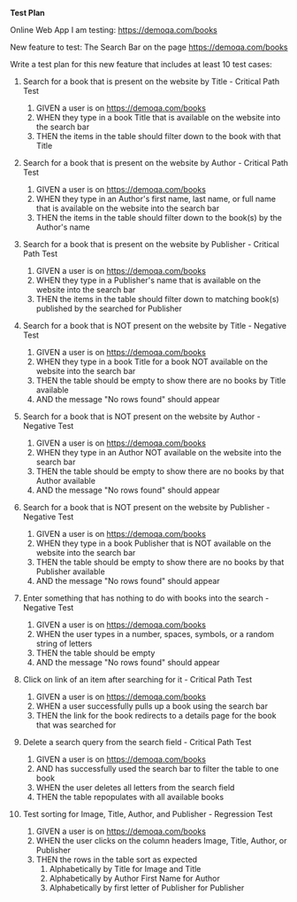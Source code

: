 **Test Plan**

Online Web App I am testing: https://demoqa.com/books

New feature to test: The Search Bar on the page https://demoqa.com/books

Write a test plan for this new feature that includes at least 10 test cases:

1. Search for a book that is present on the website by Title - Critical Path Test
   1. GIVEN a user is on https://demoqa.com/books
   2. WHEN they type in a book Title that is available on the website into the search bar
   3. THEN the items in the table should filter down to the book with that Title 


2. Search for a book that is present on the website by Author - Critical Path Test
   1. GIVEN a user is on https://demoqa.com/books
   2. WHEN they type in an Author's first name, last name, or full name that is available on the website into the search bar
   3. THEN the items in the table should filter down to the book(s) by the Author's name


3. Search for a book that is present on the website by Publisher - Critical Path Test
   1. GIVEN a user is on https://demoqa.com/books
   2. WHEN they type in a Publisher's name that is available on the website into the search bar
   3. THEN the items in the table should filter down to matching book(s) published by the searched for Publisher


4. Search for a book that is NOT present on the website by Title - Negative Test
   1. GIVEN a user is on https://demoqa.com/books
   2. WHEN they type in a book Title for a book NOT available on the website into the search bar
   3. THEN the table should be empty to show there are no books by Title available
   4. AND the message "No rows found" should appear


5. Search for a book that is NOT present on the website by Author - Negative Test
   1. GIVEN a user is on https://demoqa.com/books
   2. WHEN they type in an Author NOT available on the website into the search bar
   3. THEN the table should be empty to show there are no books by that Author available
   4. AND the message "No rows found" should appear


6. Search for a book that is NOT present on the website by Publisher - Negative Test
   1. GIVEN a user is on https://demoqa.com/books
   2. WHEN they type in a book Publisher that is NOT available on the website into the search bar
   3. THEN the table should be empty to show there are no books by that Publisher available
   4. AND the message "No rows found" should appear

7. Enter something that has nothing to do with books into the search - Negative Test
   1. GIVEN a user is on https://demoqa.com/books
   2. WHEN the user types in a number, spaces, symbols, or a random string of letters
   3. THEN the table should be empty
   4. AND the message "No rows found" should appear

8. Click on link of an item after searching for it - Critical Path Test 
   1. GIVEN a user is on https://demoqa.com/books
   2. WHEN a user successfully pulls up a book using the search bar
   3. THEN the link for the book redirects to a details page for the book that was searched for

9.  Delete a search query from the search field - Critical Path Test
    1. GIVEN a user is on https://demoqa.com/books 
    2. AND has successfully used the search bar to filter the table to one book
    3. WHEN the user deletes all letters from the search field
    4. THEN the table repopulates with all available books

10. Test sorting for Image, Title, Author, and Publisher - Regression Test
    1.  GIVEN a user is on https://demoqa.com/books
    2.  WHEN the user clicks on the column headers Image, Title, Author, or Publisher
    3.  THEN the rows in the table sort as expected
        1.  Alphabetically by Title for Image and Title
        2.  Alphabetically by Author First Name for Author
        3.  Alphabetically by first letter of Publisher for Publisher
